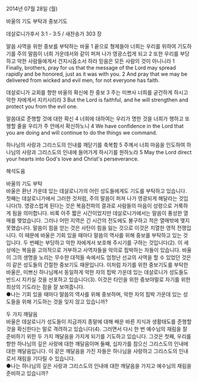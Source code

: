 2014년 07월 28일 (월)

바울의 기도 부탁과 중보기도



데살로니가후서 3:1 - 3:5 / 새찬송가 303 장


말씀 사역을 위한 중보를 부탁하는 바울 
1 끝으로 형제들아 너희는 우리를 위하여 기도하기를 주의 말씀이 너희 가운데서와 같이 퍼져 나가 영광스럽게 되고 2 또한 우리를 부당하고 악한 사람들에게서 건지시옵소서 하라 믿음은 모든 사람의 것이 아니니라
1 Finally, brothers, pray for us that the message of the Lord may spread rapidly and be honored, just as it was with you. 2 And pray that we may be delivered from wicked and evil men, for not everyone has faith.

데살로니가 교회를 향한 바울의 확신에 찬 중보 
3 주는 미쁘사 너희를 굳건하게 하시고 악한 자에게서 지키시리라 
3 But the Lord is faithful, and he will strengthen and protect you from the evil one. 

말씀대로 준행할 것에 대한 확신 
4 너희에 대하여는 우리가 명한 것을 너희가 행하고 또 행할 줄을 우리가 주 안에서 확신하노니
4 We have confidence in the Lord that you are doing and will continue to do the things we command.  

하나님의 사랑과 그리스도의 인내를 깨닫기를 축복함
5 주께서 너희 마음을 인도하여 하나님의 사랑과 그리스도의 인내에 들어가게 하시기를 원하노라
5 May the Lord direct your hearts into God's love and Christ's perseverance.

해석도움





바울의 기도 부탁  
바울은 환난 가운데 있는 데살로니가의 어린 성도들에게도 기도를 부탁하고 있습니다. 첫째는 데살로니가에서 그러한 것처럼, 주의 말씀이 퍼져 나가 영광되게 해달라는 것입니다(1). 영광스럽게 된다는 것은 복음전파의 결과로 사람들의 마음이 성령으로 거룩하게 됨을 의미합니다. 비록 아주 짧은 시간이었지만 데살로니가에서는 말씀이 풍성한 열매를 맺었습니다. 그러나 어떤 지역은 긴 시간의 전도에도 불구하고 적은 열매밖에 맺지 못했습니다. 말씀이 힘을 얻는 것은 사탄이 힘을 잃는 것으로 이것은 치열한 영적 전쟁입니다. 이 때문에 바울은 기회 있을 때마다 말씀의 역사를 위해 중보를 부탁하고 있는 것입니다. 두 번째는 부당하고 악한 자에게서 보호해 주시기를 구하는 것입니다(2). 이 세상에는 복음을 고의적으로 거부하고 사역자들을 악의로 핍박하는 자들이 있습니다. 바울이 그의 생명을 노리는 무수한 대적들 속에서도 엄청난 선교의 사역을 할 수 있었던 것은 이 같은 성도들의 간절한 중보기도 때문입니다. 이처럼 자기를 위한 중보기도를 부탁한 바울은, 미쁘신 하나님께서 동일하게 악한 자의 핍박 가운데 있는 데살로니가 성도들도 반드시 지키실 것을 선포하고 있습니다(3). 이것은 타인을 위한 중보야말로 자기를 위한 최상의 기도라는 점을 잘 보여줍니다.    
●나는 기회 있을 때마다 말씀의 역사를 위해 중보하며, 악한 자의 핍박 가운데 있는 성도들을 위해 기도하는 것을 잊지 않고 있습니까?

두 가지 깨달음  
바울은 데살로니가 성도들이 지금까지 종말에 대해 배운 바른 지식과 생활태도를 준행할 것을 확신한다는 말로 격려하고 있습니다(4). 그러면서 다시 한 번 예수님의 재림을 잘 준비하기 위한 두 가지 깨달음을 가지게 되기를 기도하고 있습니다. 그것은 첫째, 우리를 향한 하나님의 깊은 사랑에 대한 깨달음이며 둘째, 십자가를 참으신 그리스도의 인내에 대한 깨달음입니다. 이 같은 깨달음을 가진 자들은 하나님을 사랑하고 그리스도의 인내로서 재림을 기다릴 수 있습니다.  
●나는 하나님의 깊은 사랑과 그리스도의 인내에 대한 깨달음을 가지고 예수님의 재림을 준비하고 있습니까?
